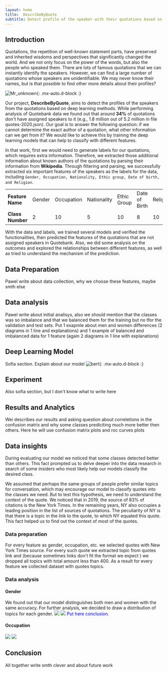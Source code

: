 ```yaml
---
layout: home
title:  DescribeByQuote
subtitle: Detect profile of the speaker with their quotations based on deep learning
---
```


<style>
table {
margin: auto;
}
.table td, .table th {
        font-size: 10px;
    }
</style>


## Introduction

Quotations, the repetition of well-known statement parts, have preserved and inherited wisdoms and perspectives 
that significantly changed the world. And we not only focus on the power of the words, but also the people who speaked 
them. There are lots of famous quotations that we can instantly identify the speakers. However, we can find a large 
number of quotations whose speakers are unidentifiable. We may never know their names, but is that possible to find 
other more details about their profiles? 

![Mr_unknown](assets/img/unknown_speaking.png){: .mx-auto.d-block :}
<!-- <img src="https://github.com/WeiSHI7/weishi7.github.io/blob/master/assets/img/unknown_speaking.png"> -->

Our project, **DescribeByQuote**, aims to detect the profiles of the speakers from the quotations based on deep learning
methods. While performing analysis of Quotebank data we found out that around **34%** of quotations don't have assigned 
speakers to it (e.g., 1.8 million out of 5.2 million in file quotes-2020.json). Our goal is to answer the following question: if we cannot determine the exact author of a quotation, what other information can we get from it? We would like to achieve this by training the deep learning models that can help to classify with different features.

In that work, first we would need to generate labels for our quotations, which requires extra information. Therefore, we extracted those additional information about known authors of the quotations by parsing their information from **Wikipedia**. Through filtering and parsing, we successfully extracted six important features of the speakers as the labels for the data, including ```Gender, Occupation, Nationality, Ethic group, Date of birth, and Religion```. 

<!-- | Feature Name | Class Number| 
| :----- | :----- |
| Gender | 2 |
| Occupation | 10 |
| Nationality | 5 |
| Ethic Group | 10 |
| Date of Birth | 8 |
| Religion | 10 | -->

<table style='margin-left:auto;margin-right:auto'>
<tr>
        <td><b>Feature Name</b></td>
        <td>Gender</td>
        <td>Occupation</td>
        <td>Nationality</td>
        <td>Ethic Group</td>
        <td>Date of Birth</td>
        <td>Religion</td>
    </tr>
    <tr>
        <td><b>Class Number</b></td>
        <td>2</td>
        <td>10</td>
        <td>5</td>
        <td>10</td>
        <td>8</td>
        <td>10</td>
    </tr>
</table>

With the data and labels, we trained several models and verified the functionalities, then predicted the features of the 
quotations that are not assigned speakers in Quotebank. Also, we did some analysis on the outcomes and explored the 
relationships between different features, as well as tried to understand the mechanism of the prediction.

## Data Preparation
Pawel write about data collection, why we choose these features, maybe smth else

## Data analysis
Pawel write about initial analisys, also we should mention that the classes was so imbalance and that we balanced them for the training but no tfor the validation and test sets. Put 1 exapmle about men and women differences (2 diagrams in 1 line and explanations) and 1 example of balanced and imbalanced data for 1 feature (again 2 diagrams in 1 line with explanations)

## Deep Learning Model
Sofia section. Explain about our model
![bert](assets/img/bertlogo.png){: .mx-auto.d-block :}


## Experiment
Also sofia section, but I don't know what to write here

## Results and Analytics
Wei describes our results and asking question about correletions in the confusion matrix and why some classes prediciting much more better then others.
Here he will use confusion matrix plots and roc curves plots

## Data insights
During evaluating our model we noticed that some classes detected better than others. This fact prompted us to delve deeper into the data research in search of some insiders who most likely help our models classify the desired class.

We assumed that perhaps the same groups of people prefer similar topics for conversation, which may encourage our model to classify quotes into the classes we need. But to test this hypothesis, we need to understand the context of the quote. We noticed that in 2019, the source of 83% of citations is the New York Times. In the remaining years, NY also occupies a leading position in the list of sources of quotations. The peculiarity of NY is that there is a topic in the link to the quote, to which NY equated this quote. This fact helped us to find out the context of most of the quotes.

### Data preparation
For every feature as gender, occupation, etc. we selected quotes with New York Times source. For every such quote we extracted topic from  quotes link and (because sometimes links don't fit the format we expect ) we dropped all topics with total amount less than 400.
As a result for every feature we collected dataset with quotes topics.

### Data analysis
#### Gender
We found out that our model distinguishes both men and women with the same accuracy. For further analysis, we decided to draw a distribution of topics for each gender.
<img src="plots/distribution_plots/gender/female.png" /> <img src="plots/distribution_plots/gender/male.png"/> 
<span style="color:blue">Put here conclusion.</span>

#### Occupation
<img src="plots/distribution_plots/occupation/sportsman.png" /> <img src="plots/distribution_plots/occupation/not_sportsman.png"/> 

## Conclusion
All together write smth clever and about future work
